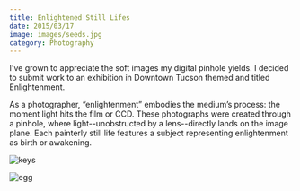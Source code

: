 ```yaml
---
title: Enlightened Still Lifes
date: 2015/03/17
image: images/seeds.jpg
category: Photography
---
```


I've grown to appreciate the soft images my digital pinhole yields. I decided to submit work to an exhibition in Downtown Tucson themed and titled Enlightenment.

As a photographer, “enlightenment” embodies the medium’s process: the moment light hits the film or CCD. These photographs were created through a pinhole, where light--unobstructed by a lens--directly lands on the image plane. Each painterly still life features a subject representing enlightenment as birth or awakening.

![keys](images/keys.jpg)

![egg](images/egg.jpg)

